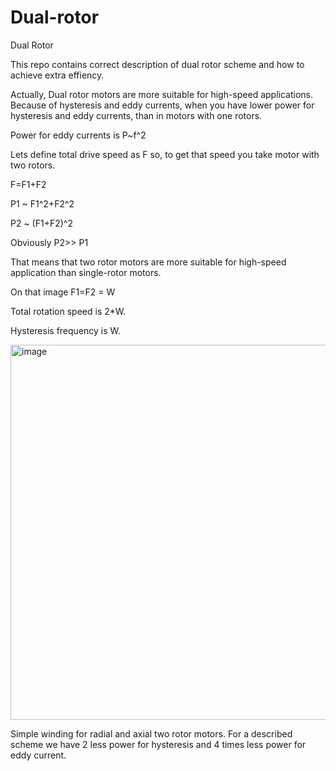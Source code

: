 # Dual-rotor
Dual Rotor

This repo contains correct description of dual rotor scheme and how to achieve extra effiency.

Actually, Dual rotor motors are more suitable for high-speed applications.
Because of hysteresis and eddy currents, when you have lower power for hysteresis and eddy currents, than in motors with one rotors.

Power for eddy currents is P~f^2

Lets define total drive speed as F
so, to get that speed you take motor with two rotors.


F=F1+F2

P1 ~ F1^2+F2^2

P2 ~ (F1+F2)^2

Obviously P2>> P1


That means that two rotor motors are more suitable for high-speed application than single-rotor motors.

On that image F1=F2 = W

Total rotation speed is 2*W.

Hysteresis frequency is W.


<img width="600" height="600" alt="image" src="https://github.com/user-attachments/assets/df1f1cdc-6ceb-4c38-baf2-2dbe76cc0be1" />


Simple winding for radial and axial two rotor motors.
For a described scheme we have 2 less power for hysteresis and 4 times less power for eddy current.
